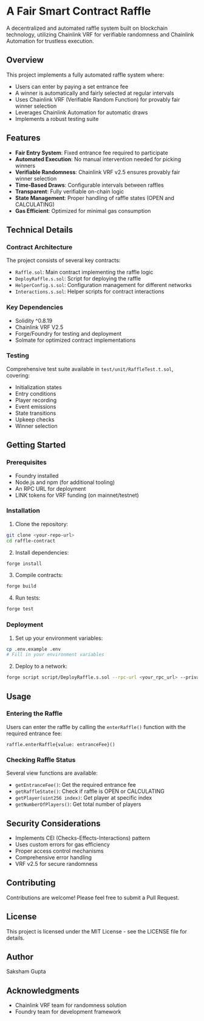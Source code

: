 # A Fair Smart Contract Raffle

A decentralized and automated raffle system built on blockchain technology, utilizing Chainlink VRF for verifiable randomness and Chainlink Automation for trustless execution.

## Overview

This project implements a fully automated raffle system where:
- Users can enter by paying a set entrance fee
- A winner is automatically and fairly selected at regular intervals
- Uses Chainlink VRF (Verifiable Random Function) for provably fair winner selection
- Leverages Chainlink Automation for automatic draws
- Implements a robust testing suite

## Features

- **Fair Entry System**: Fixed entrance fee required to participate
- **Automated Execution**: No manual intervention needed for picking winners
- **Verifiable Randomness**: Chainlink VRF v2.5 ensures provably fair winner selection
- **Time-Based Draws**: Configurable intervals between raffles
- **Transparent**: Fully verifiable on-chain logic
- **State Management**: Proper handling of raffle states (OPEN and CALCULATING)
- **Gas Efficient**: Optimized for minimal gas consumption

## Technical Details

### Contract Architecture

The project consists of several key contracts:

- `Raffle.sol`: Main contract implementing the raffle logic
- `DeployRaffle.s.sol`: Script for deploying the raffle
- `HelperConfig.s.sol`: Configuration management for different networks
- `Interactions.s.sol`: Helper scripts for contract interactions

### Key Dependencies

- Solidity ^0.8.19
- Chainlink VRF V2.5
- Forge/Foundry for testing and deployment
- Solmate for optimized contract implementations

### Testing

Comprehensive test suite available in `test/unit/RaffleTest.t.sol`, covering:
- Initialization states
- Entry conditions
- Player recording
- Event emissions
- State transitions
- Upkeep checks
- Winner selection

## Getting Started

### Prerequisites

- Foundry installed
- Node.js and npm (for additional tooling)
- An RPC URL for deployment
- LINK tokens for VRF funding (on mainnet/testnet)

### Installation

1. Clone the repository:
```bash
git clone <your-repo-url>
cd raffle-contract
```

2. Install dependencies:
```bash
forge install
```

3. Compile contracts:
```bash
forge build
```

4. Run tests:
```bash
forge test
```

### Deployment

1. Set up your environment variables:
```bash
cp .env.example .env
# Fill in your environment variables
```

2. Deploy to a network:
```bash
forge script script/DeployRaffle.s.sol --rpc-url <your_rpc_url> --private-key <your_private_key>
```

## Usage

### Entering the Raffle

Users can enter the raffle by calling the `enterRaffle()` function with the required entrance fee:

```solidity
raffle.enterRaffle{value: entranceFee}()
```

### Checking Raffle Status

Several view functions are available:
- `getEntranceFee()`: Get the required entrance fee
- `getRaffleState()`: Check if raffle is OPEN or CALCULATING
- `getPlayer(uint256 index)`: Get player at specific index
- `getNumberOfPlayers()`: Get total number of players

## Security Considerations

- Implements CEI (Checks-Effects-Interactions) pattern
- Uses custom errors for gas efficiency
- Proper access control mechanisms
- Comprehensive error handling
- VRF v2.5 for secure randomness

## Contributing

Contributions are welcome! Please feel free to submit a Pull Request.

## License

This project is licensed under the MIT License - see the LICENSE file for details.

## Author

Saksham Gupta

## Acknowledgments

- Chainlink VRF team for randomness solution
- Foundry team for development framework
